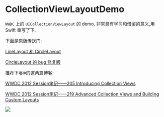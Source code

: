 # CollectionViewLayoutDemo
`WWDC` 上的 `UICollectionViewLayout` 的 demo, 非常具有学习和借鉴的意义,用 Swift 重写了下.

下面是原版传送门:

[LineLayout 和 CircleLayout](http://www.onevcat.com/wp-content/uploads/2012/08/advanced-collection-view-demo.zip)

[CircleLayout 的 bug 修复版](https://github.com/mpospese/CircleLayout/archive/master.zip)

推荐下`喵神`的这两篇博客:

[WWDC 2012 Session笔记——205 Introducing Collection Views](http://www.onevcat.com/2012/06/introducing-collection-views/)

[WWDC 2012 Session笔记——219 Advanced Collection Views and Building Custom Layouts](http://www.onevcat.com/2012/08/advanced-collection-view/)

![](https://github.com/949478479/Learning-Notes/blob/master/CollectionViewLayoutDemo-screenshot/CollectionViewLayoutDemo.gif)
